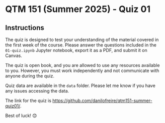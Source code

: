 # QTM 151 (Summer 2025) - Quiz 01

## Instructions

The quiz is designed to test your understanding of the material covered in the first week of the course. Please answer the questions included in the `01-quiz.ipynb` Jupyter notebook, export it as a PDF, and submit it on Canvas.

The quiz is open book, and you are allowed to use any resources available to you. However, you must work independently and not communicate with anyone during the quiz.

Quiz data are available in the `data` folder. Please let me know if you have any issues accessing the data.

The link for the quiz is <https://github.com/danilofreire/qtm151-summer-quiz01/>.

Best of luck! 😊